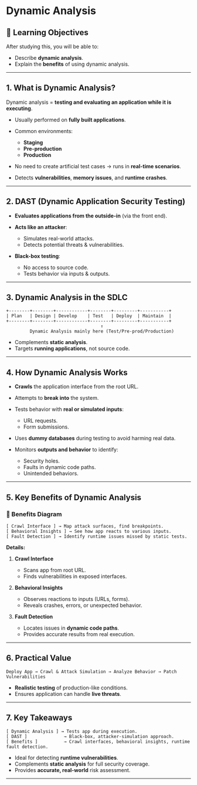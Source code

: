 # Dynamic Analysis

## 🎯 Learning Objectives

After studying this, you will be able to:

- Describe **dynamic analysis**.
- Explain the **benefits** of using dynamic analysis.

---

## 1. What is Dynamic Analysis?

Dynamic analysis = **testing and evaluating an application while it is executing**.

- Usually performed on **fully built applications**.
- Common environments:

  - **Staging**
  - **Pre-production**
  - **Production**

- No need to create artificial test cases → runs in **real-time scenarios**.
- Detects **vulnerabilities**, **memory issues**, and **runtime crashes**.

---

## 2. DAST (Dynamic Application Security Testing)

- **Evaluates applications from the outside-in** (via the front end).
- **Acts like an attacker**:

  - Simulates real-world attacks.
  - Detects potential threats & vulnerabilities.

- **Black-box testing**:

  - No access to source code.
  - Tests behavior via inputs & outputs.

---

## 3. Dynamic Analysis in the SDLC

```
+--------+--------+------------+--------+---------+-----------+
| Plan   | Design | Develop    | Test   | Deploy  | Maintain  |
+--------+--------+------------+--------+---------+-----------+
                                    ↑
         Dynamic Analysis mainly here (Test/Pre-prod/Production)
```

- Complements **static analysis**.
- Targets **running applications**, not source code.

---

## 4. How Dynamic Analysis Works

- **Crawls** the application interface from the root URL.
- Attempts to **break into** the system.
- Tests behavior with **real or simulated inputs**:

  - URL requests.
  - Form submissions.

- Uses **dummy databases** during testing to avoid harming real data.
- Monitors **outputs and behavior** to identify:

  - Security holes.
  - Faults in dynamic code paths.
  - Unintended behaviors.

---

## 5. Key Benefits of Dynamic Analysis

### 📌 Benefits Diagram

```
[ Crawl Interface ] → Map attack surfaces, find breakpoints.
[ Behavioral Insights ] → See how app reacts to various inputs.
[ Fault Detection ] → Identify runtime issues missed by static tests.
```

**Details:**

1. **Crawl Interface**

   - Scans app from root URL.
   - Finds vulnerabilities in exposed interfaces.

2. **Behavioral Insights**

   - Observes reactions to inputs (URLs, forms).
   - Reveals crashes, errors, or unexpected behavior.

3. **Fault Detection**

   - Locates issues in **dynamic code paths**.
   - Provides accurate results from real execution.

---

## 6. Practical Value

```
Deploy App → Crawl & Attack Simulation → Analyze Behavior → Patch Vulnerabilities
```

- **Realistic testing** of production-like conditions.
- Ensures application can handle **live threats**.

---

## 7. Key Takeaways

```
[ Dynamic Analysis ] → Tests app during execution.
[ DAST ]              → Black-box, attacker-simulation approach.
[ Benefits ]          → Crawl interfaces, behavioral insights, runtime fault detection.
```

- Ideal for detecting **runtime vulnerabilities**.
- Complements **static analysis** for full security coverage.
- Provides **accurate, real-world** risk assessment.

---

